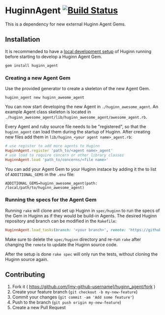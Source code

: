 # HuginnAgent [![Build Status](https://travis-ci.org/cantino/huginn_agent.svg?branch=master)](https://travis-ci.org/cantino/huginn_agent)

This is a dependency for new external Huginn Agent Gems.

## Installation

It is recommended to have a [local development setup](https://github.com/cantino/huginn#local-installation) of Huginn running before starting to develop a Huginn Agent Gem.

```shell
gem install huginn_agent
```

### Creating a new Agent Gem

Use the provided generator to create a skeleton of the new Agent Gem.

```shell
huginn_agent new huginn_aweome_agent
```

You can now start developing the new Agent in `./huginn_awesome_agent`. An example Agent class skeleton is located in `./huginn_awesome_agent/lib/huginn_awesome_agent/awesome_agent.rb`.

Every Agent and ruby source file needs to be "registered", so that the `huginn_agent` can load them during the startup of Huginn. After creating new files add them in `lib/huginn_<your agent name>_agent.rb`:

```ruby
# use register to add more agents to Huginn
HuginnAgent.register 'path_to/<agent name>_agent'
# use load to require concern or other library classes
HuginnAgent.load 'path_to/concerns/<file name>'
```

You can add your Agent Gem to your Huginn instace by adding it the to list of `ADDITIONAL_GEMS` in the `.env` file:

```
ADDITIONAL_GEMS=huginn_awesome_agent(path: /local/path/to/huginn_awesome_agent)
```

### Running the specs for the Agent Gem

Running `rake` will clone and set up Huginn in `spec/huginn` to run the specs of the Gem in Huginn as if they would be build-in Agents. The desired Huginn repository and branch can be modified in the `Rakefile`:

```ruby
HuginnAgent.load_tasks(branch: '<your branch>', remote: 'https://github.com/<github user>/huginn.git')
```

Make sure to delete the `spec/huginn` directory and re-run `rake` after changing the `remote` to update the Huginn source code.

After the setup is done `rake spec` will only run the tests, without cloning the Huginn source again.


## Contributing

1. Fork it ( https://github.com/[my-github-username]/huginn_agent/fork )
2. Create your feature branch (`git checkout -b my-new-feature`)
3. Commit your changes (`git commit -am 'Add some feature'`)
4. Push to the branch (`git push origin my-new-feature`)
5. Create a new Pull Request
